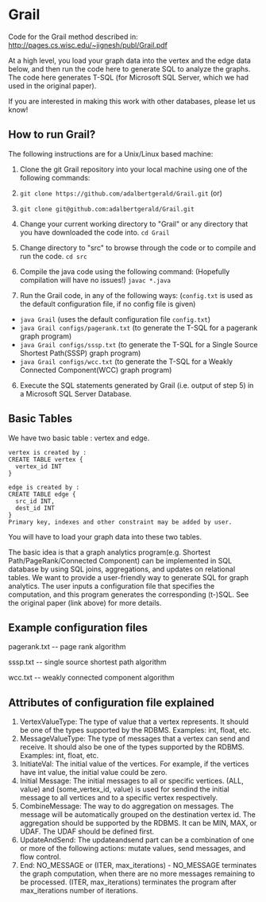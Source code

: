 Grail
============================
Code for the Grail method described in: http://pages.cs.wisc.edu/~jignesh/publ/Grail.pdf

At a high level, you load your graph data into the vertex and the edge data below, and then run the code here to generate SQL to analyze the graphs. The code here generates T-SQL (for Microsoft SQL Server, which we had used in the original paper). 

If you are interested in making this work with other databases, please let us know! 

How to run Grail?
-----------------------------------------------------------
The following instructions are for a Unix/Linux based machine:

1. Clone the git Grail repository into your local machine using one of the following commands:
  1. `git clone https://github.com/adalbertgerald/Grail.git` (or)
  2. `git clone git@github.com:adalbertgerald/Grail.git`

2. Change your current working directory to "Grail" or any directory that you have downloaded the code into.
  `cd Grail`

3. Change directory to "src" to browse through the code or to compile and run the code.
  `cd src`

4. Compile the java code using the following command: (Hopefully compilation will have no issues!)
  `javac *.java`

5. Run the Grail code, in any of the following ways: (`config.txt` is used as the default configuration file, if no config file is given)
  - `java Grail` (uses the default configuration file `config.txt`)
  - `java Grail configs/pagerank.txt` (to generate the T-SQL for a pagerank graph program)
  - `java Grail configs/sssp.txt` (to generate the T-SQL for a Single Source Shortest Path(SSSP) graph program)
  - `java Grail configs/wcc.txt` (to generate the T-SQL for a Weakly Connected Component(WCC) graph program)

6. Execute the SQL statements generated by Grail (i.e. output of step 5) in a Microsoft SQL Server Database.

Basic Tables
---------------------------
We have two basic table : vertex and edge.

    vertex is created by :
    CREATE TABLE vertex {
      vertex_id INT
    }

    edge is created by :
    CREATE TABLE edge {
      src_id INT,
      dest_id INT
    }
    Primary key, indexes and other constraint may be added by user.

You will have to load your graph data into these two tables. 

The basic idea is that a graph analytics program(e.g. Shortest Path/PageRank/Connected Component) can be implemented in SQL database by using SQL joins, aggregations, and updates on relational tables. We want to provide a user-friendly way to generate SQL for graph analytics. The user inputs a configuration file that specifies the computation, and this program generates the corresponding (t-)SQL. See the original paper (link above) for more details.

Example configuration files
---------------------------
pagerank.txt -- page rank algorithm

sssp.txt -- single source shortest path algorithm

wcc.txt -- weakly connected component algorithm

Attributes of configuration file explained
------------------------------------------
1. VertexValueType: The type of value that a vertex represents. It should be one of the types supported by the RDBMS. Examples: int, float, etc.
2. MessageValueType: The type of messages that a vertex can send and receive. It should also be one of the types supported by the RDBMS. Examples: int, float, etc.
3. InitiateVal: The initial value of the vertices. For example, if the vertices have int value, the initial value could be zero.
4. Initial Message: The initial messages to all or specific vertices. (ALL, value) and (some_vertex_id, value) is used for sendind the initial message to all vertices and to a specific vertex respectively.
5. CombineMessage: The way to do aggregation on messages. The message will be automatically grouped on the destination vertex id. The aggregation should be supported by the RDBMS. It can be MIN, MAX, or UDAF. The UDAF should be defined first.
6. UpdateAndSend: The updateandsend part can be a combination of one or more of the following actions: mutate values, send messages, and flow control.
7. End: NO_MESSAGE or (ITER, max_iterations) - NO_MESSAGE terminates the graph computation, when there are no more messages remaining to be processed. (ITER, max_iterations) terminates the program after max_iterations number of iterations.


